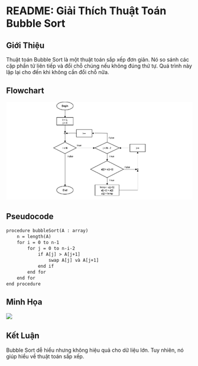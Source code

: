 # README: Giải Thích Thuật Toán Bubble Sort

## Giới Thiệu
Thuật toán Bubble Sort là một thuật toán sắp xếp đơn giản. Nó so sánh các cặp phần tử liên tiếp và đổi chỗ chúng nếu không đúng thứ tự. Quá trình này lặp lại cho đến khi không cần đổi chỗ nữa.

## Flowchart

<img src="Flow-chart-for-a-simple-bubble-sort.png" width="600">

## Pseudocode
```
procedure bubbleSort(A : array)
    n = length(A)
    for i = 0 to n-1
        for j = 0 to n-i-2
            if A[j] > A[j+1]
                swap A[j] và A[j+1]
            end if
        end for
    end for
end procedure
```

## Minh Họa
<img src="https://upload.wikimedia.org/wikipedia/commons/0/06/Bubble-sort.gif" width="600">

## Kết Luận
Bubble Sort dễ hiểu nhưng không hiệu quả cho dữ liệu lớn. Tuy nhiên, nó giúp hiểu về thuật toán sắp xếp.
